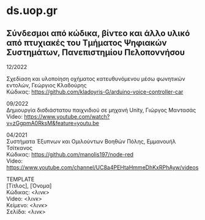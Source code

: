 # ds.uop.gr 


<h2>Σύνδεσμοι από κώδικα, βίντεο και άλλο υλικό από πτυχιακές του Τμήματος Ψηφιακών Συστημάτων, Πανεπιστημίου Πελοποννήσου</h2>

12/2022 <br>

Σχεδίαση και υλοποίηση οχήματος κατευθυνόμενου μέσω φωνητικών εντολών, Γεώργιος Κλαδούρης <br>
Κώδικας: https://github.com/kladoyris-G/arduino-voice-controller-car

09/2022 <br>
Δημιουργία δισδιάστατου παιχνιδιού σε μηχανή Unity, Γιώργος Μαντασάς <br>
Video: https://www.youtube.com/watch?v=zGgpmA0RksM&feature=youtu.be

04/2021 <br>
Συστήματα Έξυπνων και Ομιλούντων Βοηθών Πόλης, Εμμανουήλ Τσίτκανος <br>
Κώδικας: https://github.com/manolis197/node-red <br>
Video: https://www.youtube.com/channel/UC8a4PEHtaHmmeDhKxRPhAyw/videos <br>

TEMPLATE <br>
[Τίτλος], [Όνομα] <br>
Κώδικας: <λινκ> <br>
Video: <λινκ> <br>
Κείμενο: <λινκ> <br>
Σελίδα: <λινκ> <br>
